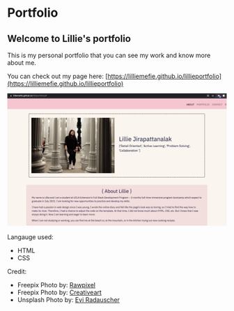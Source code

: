 # Portfolio
## Welcome to Lillie's portfolio

This is my personal portfolio that you can see my work and know more about me. 

You can check out my page here: [https://lilliemefie.github.io/lillieportfolio](https://lilliemefie.github.io/lillieportfolio)

![page](https://github.com/Lilliemefie/lillieportfolio/blob/main/assets/ReadMe%20Screen%20Shot%20.png?raw=true)

Langauge used:
- HTML
- CSS

Credit:
- Freepix Photo by: [Rawpixel](https://www.freepik.com/rawpixel.com)
- Freepix Photo by: [Creativeart](https://www.freepik.com/creativeart)
- Unsplash Photo by: [Evi Radauscher](https://unsplash.com/@eviradauscher)






